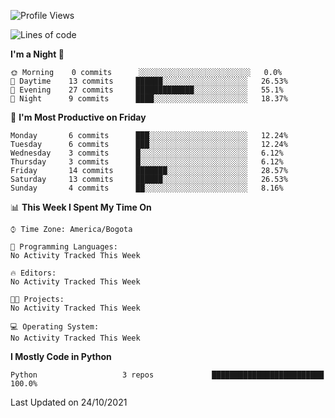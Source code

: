 <!--START_SECTION:waka-->
![Profile Views](http://img.shields.io/badge/Profile%20Views-0-blue)

![Lines of code](https://img.shields.io/badge/From%20Hello%20World%20I%27ve%20Written-3773%20lines%20of%20code-blue)

**I'm a Night 🦉** 

```text
🌞 Morning    0 commits      ░░░░░░░░░░░░░░░░░░░░░░░░░   0.0% 
🌆 Daytime    13 commits     ██████░░░░░░░░░░░░░░░░░░░   26.53% 
🌃 Evening    27 commits     █████████████░░░░░░░░░░░░   55.1% 
🌙 Night      9 commits      ████░░░░░░░░░░░░░░░░░░░░░   18.37%

```
📅 **I'm Most Productive on Friday** 

```text
Monday       6 commits      ███░░░░░░░░░░░░░░░░░░░░░░   12.24% 
Tuesday      6 commits      ███░░░░░░░░░░░░░░░░░░░░░░   12.24% 
Wednesday    3 commits      █░░░░░░░░░░░░░░░░░░░░░░░░   6.12% 
Thursday     3 commits      █░░░░░░░░░░░░░░░░░░░░░░░░   6.12% 
Friday       14 commits     ███████░░░░░░░░░░░░░░░░░░   28.57% 
Saturday     13 commits     ██████░░░░░░░░░░░░░░░░░░░   26.53% 
Sunday       4 commits      ██░░░░░░░░░░░░░░░░░░░░░░░   8.16%

```


📊 **This Week I Spent My Time On** 

```text
⌚︎ Time Zone: America/Bogota

💬 Programming Languages: 
No Activity Tracked This Week

🔥 Editors: 
No Activity Tracked This Week

🐱‍💻 Projects: 
No Activity Tracked This Week

💻 Operating System: 
No Activity Tracked This Week

```

**I Mostly Code in Python** 

```text
Python                   3 repos             █████████████████████████   100.0%

```



 Last Updated on 24/10/2021
<!--END_SECTION:waka-->
